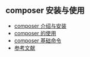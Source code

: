 composer 安装与使用
---------

+ [composer 介绍与安装](http://example.com/ "Title")
+ [composer 的使用](http://example.com/ "Title")
+ [composer 基础命令](http://example.com/ "Title")
+ [参考文献](http://example.com/ "Title")
